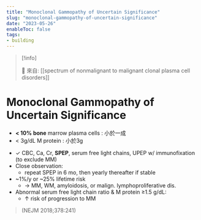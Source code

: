 ```yaml
---
title: "Monoclonal Gammopathy of Uncertain Significance"
slug: "monoclonal-gammopathy-of-uncertain-significance"
date: "2023-05-26"
enableToc: false
tags:
- building
---
```


> [!info]
>
> 🌱 來自: [[spectrum of nonmalignant to malignant clonal plasma cell disorders]]

# Monoclonal Gammopathy of Uncertain Significance


* **< 10% bone** marrow plasma cells : 小於一成
* < 3g/dL M protein : 小於3g

- ✓ CBC, Ca, Cr, **SPEP**, serum free light chains, UPEP w/ immunofixation (to exclude MM)
- Close observation:
	- repeat SPEP in 6 mo, then yearly thereafter if stable
- ~1%/y or ~25% lifetime risk
	- → MM, WM, amyloidosis, or malign. lymphoproliferative dis.
- Abnormal serum free light chain ratio & M protein ≥1.5 g/dL:
	- ↑ risk of progression to MM

> (NEJM 2018;378:241)
